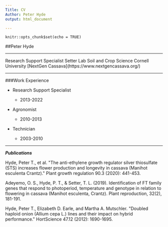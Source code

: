 ```yaml
---
Title: CV
Author: Peter Hyde
output: html_document

---
```


```{r setup, include=FALSE}
knitr::opts_chunk$set(echo = TRUE)
```


##Peter Hyde
<hr />
Research Support Specialist  
Setter Lab  
Soil and Crop Science  
Cornell University  
[NextGen Cassava](https://www.nextgencassava.org/)
<hr />

###Work Experience

* Research Support Specialist
    * 2013-2022
    
* Agronomist
    * 2010-2013
  
* Technician
    * 2003-2010


 ---
***Publications***  

Hyde, Peter T., et al. "The anti-ethylene growth regulator silver thiosulfate (STS) increases flower production and longevity in cassava (Manihot esculenta Crantz)." Plant growth regulation 90.3 (2020): 441-453.

Adeyemo, O. S., Hyde, P. T., & Setter, T. L. (2019). Identification of FT family genes that respond to photoperiod, temperature and genotype in relation to flowering in cassava (Manihot esculenta, Crantz). Plant reproduction, 32(2), 181-191.

Hyde, Peter T., Elizabeth D. Earle, and Martha A. Mutschler. "Doubled haploid onion (Allium cepa L.) lines and their impact on hybrid performance." HortScience 47.12 (2012): 1690-1695.




